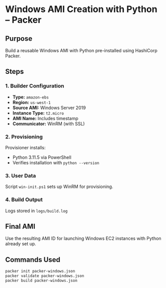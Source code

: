 # Windows AMI Creation with Python – Packer

## Purpose
Build a reusable Windows AMI with Python pre-installed using HashiCorp Packer.

## Steps

### 1. Builder Configuration
- **Type:** `amazon-ebs`
- **Region:** `us-west-1`
- **Source AMI:** Windows Server 2019
- **Instance Type:** `t2.micro`
- **AMI Name:** Includes timestamp
- **Communicator:** WinRM (with SSL)

### 2. Provisioning
Provisioner installs:
- Python 3.11.5 via PowerShell
- Verifies installation with `python --version`

### 3. User Data
Script `win-init.ps1` sets up WinRM for provisioning.

### 4. Build Output
Logs stored in `logs/build.log`

## Final AMI
Use the resulting AMI ID for launching Windows EC2 instances with Python already set up.

## Commands Used
```bash
packer init packer-windows.json
packer validate packer-windows.json
packer build packer-windows.json
